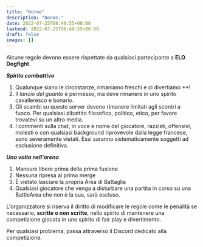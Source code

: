 ```yaml
---
title: "Norme"
description: "Norme."
date: 2022-07-25T08:49:55+00:00
lastmod: 2022-07-25T08:49:55+00:00
draft: false
images: []
---
```


Alcune regole devono essere rispettate da qualsiasi partecipante a **ELO Dogfight**.

___Spirito combattivo___
1) Qualunque siano le circostanze, rimaniamo freschi e ci divertiamo **!
2) Il *lancio del guanto* è permesso, ma deve rimanere in uno spirito cavalleresco e bonario.
3) Gli scambi su questo server devono rimanere limitati agli scontri a fuoco. Per qualsiasi dibattito filosofico, politico, etico, per favore trovatevi su un altro media.
4) I commenti sulla chat, in voce e nome del giocatore, razzisti, offensivi, molesti o con qualsiasi background riprovevole dalla legge francese, sono severamente vietati. Essi saranno sistematicamente soggetti ad esclusione definitiva.

___Una volta nell'arena___
1) Manovre libere prima della prima fusione
2) Nessuna ripresa al primo merge
3) È vietato lasciare la propria Area di Battaglia
4) Qualsiasi giocatore che venga a disturbare una partita in corso su una BattleArea che non è la sua, sarà escluso.

L'organizzatore si riserva il diritto di modificare le regole come le penalità se necessario, **scritte o non scritte**, nello spirito di mantenere una competizione giocata in uno spirito di fair play e divertimento.

Per qualsiasi problema, passa attraverso il Discord dedicato alla competizione.
